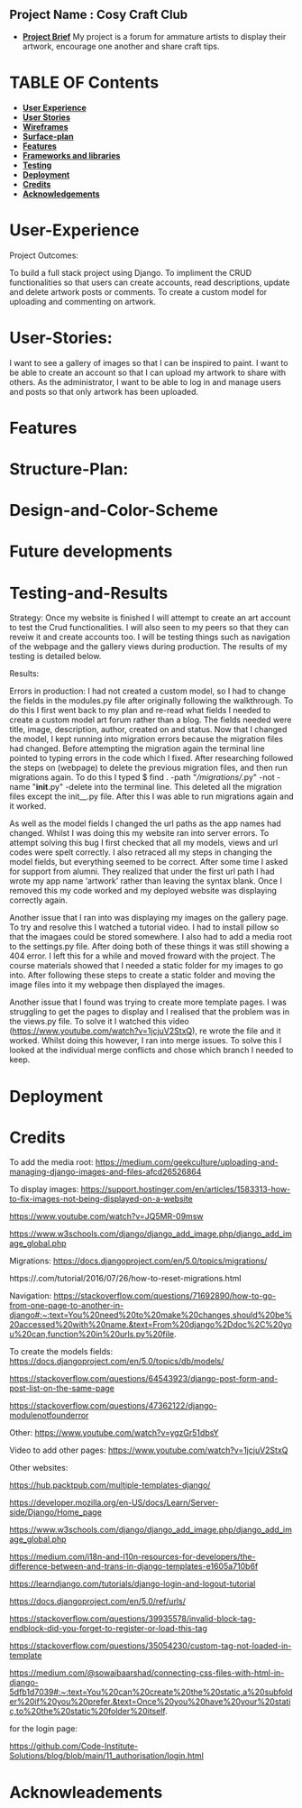 ## Project Name : Cosy Craft Club

* [**Project Brief**](#Project-Brief)
My project is a forum for ammature artists to display their artwork, encourage one another and share craft tips.

# **TABLE OF Contents**

* [**User Experience** ](#User-experience)
* [**User Stories**](#User-Stories)
* [**Wireframes** ](#Wireframes)
* [**Surface-plan**](#Surface-plan)
* [**Features** ](#Features)
* [**Frameworks and libraries**](#Framewores-and-Liberies)
* [ **Testing**](#Testing)
* [ **Deployment**](#Deployment)
* [**Credits** ](#Credits)
* [**Acknowledgements** ](#Acknowledgements)

# User-Experience 
Project Outcomes:

To build a full stack project using Django.
To impliment the CRUD functionalities so that users can create accounts, read descriptions, update and delete artwork posts or comments.
To create a custom model for uploading and commenting on artwork.

# User-Stories:
I want to see a gallery of images so that I can be inspired to paint. 
I want to be able to create an account so that I can upload my artwork to share with others.
As the administrator, I want to be able to log in and manage users and posts so that only artwork has been uploaded.

# Features 


# Structure-Plan:


# Design-and-Color-Scheme


# Future developments 


# Testing-and-Results 
Strategy:
Once my website is finished I will attempt to create an art account to test the Crud functionalities. I will also seen to my peers so that they can reveiw it and create accounts too. 
I will be testing things such as navigation of the webpage and the gallery views during production. 
The results of my testing is detailed below. 

Results:

Errors in production:
I had not created a custom model, so I had to change the fields in the modules.py file after originally following the walkthrough. To do this I first went back to my plan and re-read what fields I needed to create a custom model art forum rather than a blog. The fields needed were title, image, description, author, created on and status. Now that I changed the model, I kept running into migration errors because the migration files had changed. Before attempting the migration again the terminal line pointed to typing errors in the code which I fixed.
After researching followed the steps on (webpage) to delete the previous migration files, and then run migrations again.  To do this I typed $ find . -path "*/migrations/*.py" -not -name "__init__.py" -delete into the terminal line. This deleted all the migration files except the init__.py file. After this I was able to run migrations again and it worked. 

As well as the model fields I changed the url paths as the app names had changed. Whilst I was doing this my website ran into server errors. To attempt solving this bug I first checked that all my models, views and url codes were spelt correctly. I also retraced all my steps in changing the model fields, but everything seemed to be correct. After some time I asked for support from alumni. They realized that under the first url path I had wrote my app name ‘artwork’ rather than leaving the syntax blank. Once I removed this my code worked and my deployed website was displaying correctly again.

Another issue that I ran into was displaying my images on the gallery page. To try and resolve this I watched a tutorial video. I had to install pillow so that the imagaes could be stored somewhere. I also had to add a media root to the settings.py file. After doing both of these things it was still showing a 404 error. I left this for a while and moved froward with the project. The course materials showed that I needed a static folder for my images to go into. After following these steps to create a static folder and moving the image files into it my webpage then displayed the images. 

Another issue that I found was trying to create more template pages. I was struggling to get the pages to display and I realised that the problem was in the views.py file. To solve it I watched this video (https://www.youtube.com/watch?v=1jcjuV2StxQ), re wrote the file and it worked. 
Whilst doing this however, I ran into merge issues. To solve this I looked at the individual merge conflicts and chose which branch I needed to keep.

# Deployment 

# Credits 

To add the media root:
https://medium.com/geekculture/uploading-and-managing-django-images-and-files-afcd26526864

To display images:
https://support.hostinger.com/en/articles/1583313-how-to-fix-images-not-being-displayed-on-a-website

https://www.youtube.com/watch?v=JQ5MR-09msw

https://www.w3schools.com/django/django_add_image.php/django_add_image_global.php

Migrations:
https://docs.djangoproject.com/en/5.0/topics/migrations/

https://.com/tutorial/2016/07/26/how-to-reset-migrations.html

Navigation:
https://stackoverflow.com/questions/71692890/how-to-go-from-one-page-to-another-in-django#:~:text=You%20need%20to%20make%20changes,should%20be%20accessed%20with%20name.&text=From%20django%2Ddoc%2C%20you%20can,function%20in%20urls.py%20file.

To create the models fields:
https://docs.djangoproject.com/en/5.0/topics/db/models/

https://stackoverflow.com/questions/64543923/django-post-form-and-post-list-on-the-same-page

https://stackoverflow.com/questions/47362122/django-modulenotfounderror

Other:
https://www.youtube.com/watch?v=ygzGr51dbsY

Video to add other pages:
https://www.youtube.com/watch?v=1jcjuV2StxQ 

Other websites:

https://hub.packtpub.com/multiple-templates-django/ 

https://developer.mozilla.org/en-US/docs/Learn/Server-side/Django/Home_page 

https://www.w3schools.com/django/django_add_image.php/django_add_image_global.php

https://medium.com/i18n-and-l10n-resources-for-developers/the-difference-between-and-trans-in-django-templates-e1605a710b6f

https://learndjango.com/tutorials/django-login-and-logout-tutorial 

https://docs.djangoproject.com/en/5.0/ref/urls/

https://stackoverflow.com/questions/39935578/invalid-block-tag-endblock-did-you-forget-to-register-or-load-this-tag 

https://stackoverflow.com/questions/35054230/custom-tag-not-loaded-in-template 

https://medium.com/@sowaibaarshad/connecting-css-files-with-html-in-django-5dfb1d7039#:~:text=You%20can%20create%20the%20static,a%20subfolder%20if%20you%20prefer.&text=Once%20you%20have%20your%20static,to%20the%20static%20folder%20itself.

for the login page:

https://github.com/Code-Institute-Solutions/blog/blob/main/11_authorisation/login.html 



# Acknowleadements 

